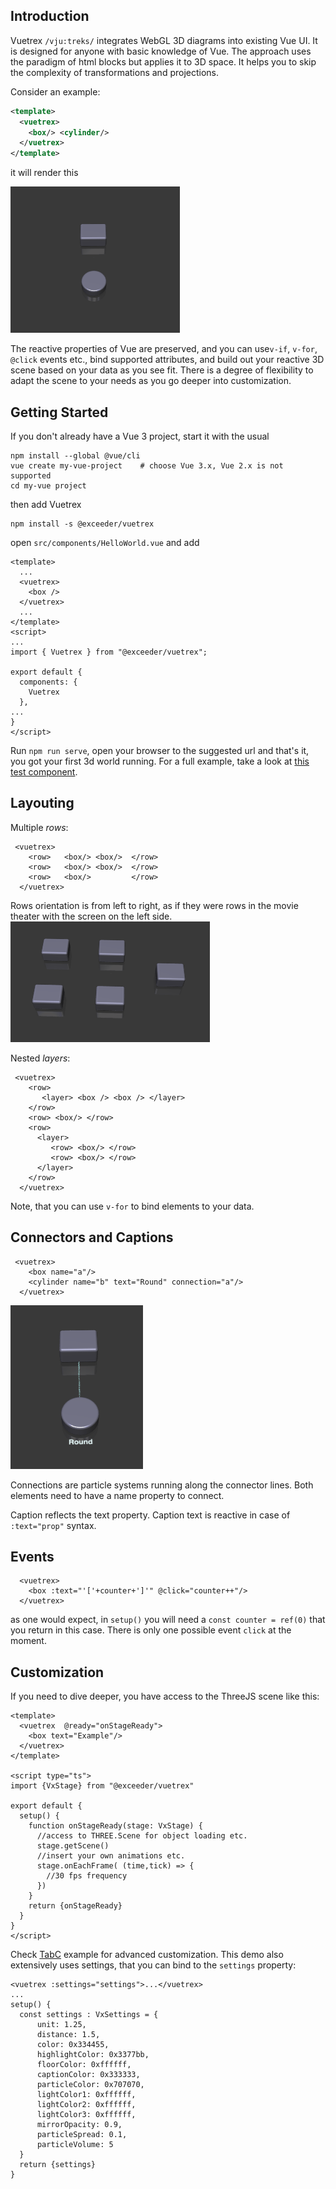 ## Introduction

Vuetrex `/vju:treks/` integrates WebGL 3D diagrams into existing Vue UI. It is designed for anyone 
with basic knowledge of Vue. The approach uses the paradigm of html blocks but applies it to 3D space. 
It helps you to skip the complexity of transformations and projections.

Consider an example:

```xml
<template>
  <vuetrex>
    <box/> <cylinder/>
  </vuetrex>
</template>
```

it will render this 

![EXAMPLE 1](screen1.png)

The reactive properties of Vue are preserved, and you can use`v-if`, `v-for`, `@click` events etc., bind
supported attributes, and build out your reactive 3D scene based on your data as you see fit. There is 
a degree of flexibility to adapt the scene to your needs as you go deeper into customization.

## Getting Started

If you don't already have a Vue 3 project, start it with the usual

```
npm install --global @vue/cli
vue create my-vue-project    # choose Vue 3.x, Vue 2.x is not supported
cd my-vue project
```
then add Vuetrex
```
npm install -s @exceeder/vuetrex
```
open `src/components/HelloWorld.vue` and add

```vue
<template>
  ...
  <vuetrex>
    <box />
  </vuetrex>
  ...
</template>
<script>
...
import { Vuetrex } from "@exceeder/vuetrex";

export default {
  components: {
    Vuetrex
  },
...
}
</script> 
```
Run `npm run serve`, open your browser to the suggested url and that's it, you got your first 3d world running.
For a full example, take a look at [this test component](tests/esm-module/TestApp.vue).

## Layouting

Multiple _rows_:
```vue
 <vuetrex>
    <row>   <box/> <box/>  </row>
    <row>   <box/> <box/>  </row>
    <row>   <box/>         </row>            
  </vuetrex>
```
Rows orientation is from left to right, as if they were rows in the movie theater with the screen on the left side.
![EXAMPLE 2](screen2.png)

Nested _layers_:
```vue
 <vuetrex>
    <row>
       <layer> <box /> <box /> </layer>   
    </row>
    <row> <box/> </row>
    <row>
      <layer>
         <row> <box/> </row>
         <row> <box/> </row> 
      </layer>   
    </row>            
  </vuetrex>
```
Note, that you can use `v-for` to bind elements to your data.

## Connectors and Captions

```vue
 <vuetrex>
    <box name="a"/>
    <cylinder name="b" text="Round" connection="a"/>
  </vuetrex>
```

![EXAMPLE 3](screen3.png)

Connections are particle systems running along the connector lines. Both elements need to have a name 
property to connect.

Caption reflects the text property. Caption text is reactive in case of `:text="prop"` syntax.

## Events

```vue
  <vuetrex>   
    <box :text="'['+counter+']'" @click="counter++"/>
  </vuetrex>
```
as one would expect, in `setup()` you will need a `const counter = ref(0)` that you return in this case.
There is only one possible event `click` at the moment.

## Customization

If you need to dive deeper, you have access to the ThreeJS scene like this:

```vue
<template>
  <vuetrex  @ready="onStageReady">    
    <box text="Example"/>
  </vuetrex>
</template>

<script type="ts">
import {VxStage} from "@exceeder/vuetrex"

export default {
  setup() {   
    function onStageReady(stage: VxStage) {
      //access to THREE.Scene for object loading etc.
      stage.getScene()
      //insert your own animations etc. 
      stage.onEachFrame( (time,tick) => {
        //30 fps frequency
      })
    }
    return {onStageReady} 
  }
}
</script>
```
Check [TabC](../dev/components/TabC.vue) example for advanced customization. This demo 
also extensively uses settings, that you can bind to the `settings` property: 
```
<vuetrex :settings="settings">...</vuetrex> 
...
setup() {
  const settings : VxSettings = {
      unit: 1.25,
      distance: 1.5,
      color: 0x334455,
      highlightColor: 0x3377bb,
      floorColor: 0xffffff,
      captionColor: 0x333333,
      particleColor: 0x707070,
      lightColor1: 0xffffff,
      lightColor2: 0xffffff,
      lightColor3: 0xffffff,
      mirrorOpacity: 0.9,
      particleSpread: 0.1,
      particleVolume: 5
  }
  return {settings}
}
```

